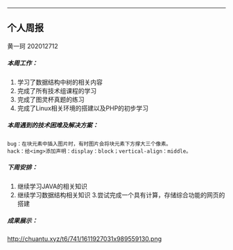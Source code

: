 

---

## 个人周报

黄一珂 202012712



##### 本周工作：

1. 学习了数据结构中树的相关内容
2. 完成了所有技术组课程的学习
3. 完成了图灵杯真题的练习
4. 完成了Linux相关环境的搭建以及PHP的初步学习


##### 本周遇到的技术困难及解决方案：

    bug：在块元素中插入图片时，有时图片会将块元素下方撑大三个像素。
    hack：给<img>添加声明：display：block；vertical-align：middle。

##### 下周安排：


1. 继续学习JAVA的相关知识
2. 继续学习数据结构相关知识
3.尝试完成一个具有计算，存储综合功能的网页的搭建

##### 成果展示：
http://chuantu.xyz/t6/741/1611927031x989559130.png